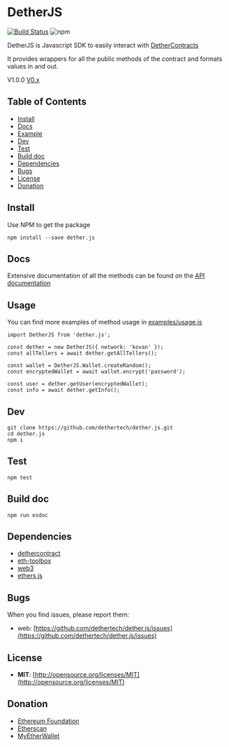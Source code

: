# DetherJS
[![Build Status](https://travis-ci.com/dethertech/detherGateway.svg?token=kdsX9Y3G2xZ5ptCyzuYL&branch=master)](https://travis-ci.com/dethertech/detherGateway) ![npm](https://img.shields.io/npm/v/detherGateway.svg)

DetherJS is Javascript SDK to easily interact with [DetherContracts](https://github.com/dethertech/detherContracts)

It provides wrappers for all the public methods of the contract and formats values in and out.

V1.0.0
[V0.x](https://github.com/dethertech/dether.js/tree/v0.x)
## Table of Contents

* [Install](#install)
* [Docs](#doc)
* [Example](#example)
* [Dev](#dev)
* [Test](#test)
* [Build doc](#build-doc)
* [Dependencies](#dependencies)
* [Bugs](#bugs)
* [License](#license)
* [Donation](#donation)

## Install

Use NPM to get the package

```
npm install --save dether.js
```

## Docs

Extensive documentation of all the methods can be found on the [API documentation](https://dethertech.github.io/dether.js)

## Usage

You can find more examples of method usage in [examples/usage.js](https://github.com/dethertech/dether.js/blob/v1.x/examples/usage.js)
```
import DetherJS from 'dether.js';

const dether = new DetherJS({ network: 'kovan' });
const allTellers = await dether.getAllTellers();

const wallet = DetherJS.Wallet.createRandom();
const encryptedWallet = await wallet.encrypt('password');

const user = dether.getUser(encryptedWallet);
const info = await dether.getInfo();
```

## Dev
```
git clone https://github.com/dethertech/dether.js.git
cd dether.js
npm i
```

## Test
```
npm test
```

## Build doc
```
npm run esdoc
```

## Dependencies

* [dethercontract](https://github.com/dethertech/dethercontracts.git)
* [eth-toolbox](https://github.com/dethertech/eth-toolbox)
* [web3](https://github.com/ethereum/web3.js/)
* [ethers.js](https://github.com/ethers-io/ethers.js)

## Bugs

When you find issues, please report them:

* web: [https://github.com/dethertech/dether.js/issues](https://github.com/dethertech/dether.js/issues)

## License

* __MIT__: [http://opensource.org/licenses/MIT](http://opensource.org/licenses/MIT)

## Donation
* [Ethereum Foundation](https://ethereum.org/donate)
* [Etherscan](https://etherscan.io/address/0x71c7656ec7ab88b098defb751b7401b5f6d8976f)
* [MyEtherWallet](https://etherscan.io/address/0x7cB57B5A97eAbe94205C07890BE4c1aD31E486A8)
